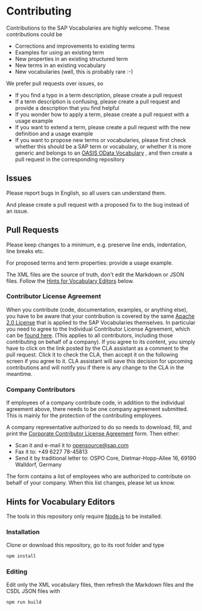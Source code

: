 # Contributing

Contributions to the SAP Vocabularies are highly welcome. These contributions could be
* Corrections and improvements to existing terms 
* Examples for using an existing term 
* New properties in an existing structured term
* New terms in an existing vocabulary
* New vocabularies (well, this is probably rare :-)

We prefer pull requests over issues, so 
* If you find a typo in a term description, please create a pull request
* If a term description is confusing, please create a pull request and provide a description that you find helpful
* If you wonder how to apply a term, please create a pull request with a usage example
* If you want to extend a term, please create a pull request with the new definition and a usage example
* If you want to propose new terms or vocabularies, please first check whether this should be a SAP term or vocabulary, or whether it is more generic and belongs to an [OASIS OData Vocabulary](https://github.com/oasis-tcs/odata-vocabularies) , and then create a pull request in the corresponding repository


## Issues

Please report bugs in English, so all users can understand them. 

And please create a pull request with a proposed fix to the bug instead of an issue.


## Pull Requests

Please keep changes to a minimum, e.g. preserve line ends, indentation, line breaks etc.

For proposed terms and term properties: provide a usage example.

The XML files are the source of truth, don't edit the Markdown or JSON files. Follow the [Hints for Vocabulary Editors](#hints-for-vocabulary-editors) below.


### Contributor License Agreement

When you contribute (code, documentation, examples, or anything else), you have to be aware that your contribution is covered by the same [Apache 2.0 License](LICENSE) that is applied to the SAP Vocabularies themselves.
In particular you need to agree to the Individual Contributor License Agreement,
which can be [found here](https://gist.github.com/CLAassistant/bd1ea8ec8aa0357414e8).
(This applies to all contributors, including those contributing on behalf of a company). If you agree to its content, you simply have to click on the link posted by the CLA assistant as a comment to the pull request. Click it to check the CLA, then accept it on the following screen if you agree to it. CLA assistant will save this decision for upcoming contributions and will notify you if there is any change to the CLA in the meantime.


### Company Contributors

If employees of a company contribute code, in addition to the individual agreement above, there needs to be one company agreement submitted. This is mainly for the protection of the contributing employees.

A company representative authorized to do so needs to download, fill, and print the [Corporate Contributor License Agreement](docs/SAP%20CCLA.pdf) form. Then either:

* Scan it and e-mail it to opensource@sap.com
* Fax it to: +49 6227 78-45813
* Send it by traditional letter to: OSPO Core, Dietmar-Hopp-Allee 16, 69190 Walldorf, Germany

The form contains a list of employees who are authorized to contribute on behalf of your company. When this list changes, please let us know.


## Hints for Vocabulary Editors

The tools in this repository only require [Node.js](https://nodejs.org/) to be installed.


### Installation

Clone or download this repository, go to its root folder and type

```sh
npm install
```


### Editing

Edit only the XML vocabulary files, then refresh the Markdown files and the CSDL JSON files with

```sh
npm run build
```
